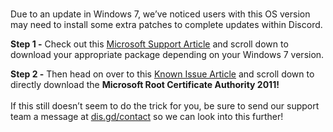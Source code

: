<p><em><span style="font-weight: 400;"><br></span></em><span style="font-weight: 400;">Due to an update in Windows 7, we’ve noticed users with this OS version may need to install some extra patches to complete updates within Discord.</span></p>
<p><span style="font-weight: 400;"><span class="wysiwyg-color-orange90"><strong>Step 1 -</strong></span> Check out this </span><a href="https://support.microsoft.com/en-us/help/2813430/an-update-is-available-that-enables-administrators-to-update-trusted-a"><span style="font-weight: 400;">Microsoft Support Article</span></a><span style="font-weight: 400;"> and scroll down to download your appropriate package depending on your Windows 7 version. </span></p>
<p><span style="font-weight: 400;"><span class="wysiwyg-color-orange90"><strong>Step 2 -</strong> </span>Then head on over to this </span><a href="https://support.microsoft.com/en-us/help/3149737/known-issue-for-security-update-3136000-for-the-net-framework-4-6-1-4"><span style="font-weight: 400;">Known Issue Article</span></a><span style="font-weight: 400;"> and scroll down to directly download the </span><strong>Microsoft Root Certificate Authority 2011!</strong><strong><br></strong><span style="font-weight: 400;"><br></span><span style="font-weight: 400;">If this still doesn’t seem to do the trick for you, be sure to send our support team a message at <a href="https://support.discordapp.com/hc/en-us/requests/new" target="_blank" rel="noopener">dis.gd/contact</a> so we can look into this further! </span></p>